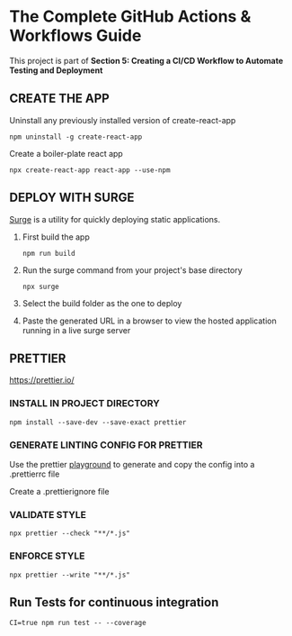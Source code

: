 # The Complete GitHub Actions & Workflows Guide

This project is part of **Section 5: Creating a CI/CD Workflow to Automate Testing and Deployment**

## **CREATE THE APP**

Uninstall any previously installed version of create-react-app

`npm uninstall -g create-react-app`

Create a boiler-plate react app

`npx create-react-app react-app --use-npm`

## **DEPLOY WITH SURGE**

[Surge](https://surge.sh/) is a utility for quickly deploying static applications.

1. First build the app

   `npm run build`

2. Run the surge command from your project's base directory

   `npx surge`

3. Select the build folder as the one to deploy
4. Paste the generated URL in a browser to view the hosted application running in a live surge server

## **PRETTIER**

https://prettier.io/

### **INSTALL IN PROJECT DIRECTORY**

`npm install --save-dev --save-exact prettier`

### **GENERATE LINTING CONFIG FOR PRETTIER**

Use the prettier [playground](https://prettier.io/playground/) to generate and copy the config into a .prettierrc file

Create a .prettierignore file

### **VALIDATE STYLE**

`npx prettier --check "**/*.js"`

### **ENFORCE STYLE**

`npx prettier --write "**/*.js"`

## **Run Tests for continuous integration**

`CI=true npm run test -- --coverage`

<!-- # Getting Started with Create React App

This project was bootstrapped with [Create React App](https://github.com/facebook/create-react-app).

## **Available Scripts**

In the project directory, you can run:

### `npm start`

Runs the app in the development mode.\
Open [http://localhost:3000](http://localhost:3000) to view it in the browser.

The page will reload if you make edits.\
You will also see any lint errors in the console.

### `npm test`

Launches the test runner in the interactive watch mode.\
See the section about [running tests](https://facebook.github.io/create-react-app/docs/running-tests) for more information.

### `npm run build`

Builds the app for production to the `build` folder.\
It correctly bundles React in production mode and optimizes the build for the best performance.

The build is minified and the filenames include the hashes.\
Your app is ready to be deployed!

See the section about [deployment](https://facebook.github.io/create-react-app/docs/deployment) for more information.

### `npm run eject`

**Note: this is a one-way operation. Once you `eject`, you can’t go back!**

If you aren’t satisfied with the build tool and configuration choices, you can `eject` at any time. This command will remove the single build dependency from your project.

Instead, it will copy all the configuration files and the transitive dependencies (webpack, Babel, ESLint, etc) right into your project so you have full control over them. All of the commands except `eject` will still work, but they will point to the copied scripts so you can tweak them. At this point you’re on your own.

You don’t have to ever use `eject`. The curated feature set is suitable for small and middle deployments, and you shouldn’t feel obligated to use this feature. However we understand that this tool wouldn’t be useful if you couldn’t customize it when you are ready for it.

## **Learn More**

You can learn more in the [Create React App documentation](https://facebook.github.io/create-react-app/docs/getting-started).

To learn React, check out the [React documentation](https://reactjs.org/).

### Code Splitting

This section has moved here: [https://facebook.github.io/create-react-app/docs/code-splitting](https://facebook.github.io/create-react-app/docs/code-splitting)

### Analyzing the Bundle Size

This section has moved here: [https://facebook.github.io/create-react-app/docs/analyzing-the-bundle-size](https://facebook.github.io/create-react-app/docs/analyzing-the-bundle-size)

### Making a Progressive Web App

This section has moved here: [https://facebook.github.io/create-react-app/docs/making-a-progressive-web-app](https://facebook.github.io/create-react-app/docs/making-a-progressive-web-app)

### Advanced Configuration

This section has moved here: [https://facebook.github.io/create-react-app/docs/advanced-configuration](https://facebook.github.io/create-react-app/docs/advanced-configuration)

### Deployment

This section has moved here: [https://facebook.github.io/create-react-app/docs/deployment](https://facebook.github.io/create-react-app/docs/deployment)

### `npm run build` fails to minify

This section has moved here: [https://facebook.github.io/create-react-app/docs/troubleshooting#npm-run-build-fails-to-minify](https://facebook.github.io/create-react-app/docs/troubleshooting#npm-run-build-fails-to-minify) -->
